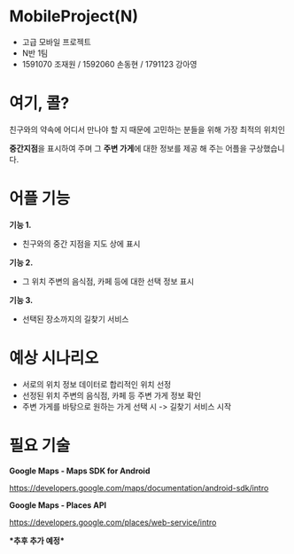 # MobileProject(N)
- 고급 모바일 프로젝트
- N반 1팀
- 1591070 조재원 / 1592060 손동현 / 1791123 강아영



# 여기, 콜?
친구와의 약속에 어디서 만나야 할 지 때문에 고민하는 분들을 위해 가장 최적의 위치인 

**중간지점**을 표시하여 주며 그 **주변 가게**에 대한 정보를 제공 해 주는 어플을 구상했습니다.

# 어플 기능

**기능 1.**
- 친구와의 중간 지점을 지도 상에 표시

**기능 2.**
- 그 위치 주변의 음식점, 카페 등에 대한 선택 정보 표시

**기능 3.**
- 선택된 장소까지의 길찾기 서비스

# 예상 시나리오

- 서로의 위치 정보 데이터로 합리적인 위치 선정
- 선정된 위치 주변의 음식점, 카페 등 주변 가게 정보 확인
- 주변 가게를 바탕으로 원하는 가게 선택 시 -> 길찾기 서비스 시작

# 필요 기술

**Google Maps - Maps SDK for Android**

  <https://developers.google.com/maps/documentation/android-sdk/intro>

**Google Maps - Places API**

<https://developers.google.com/places/web-service/intro>

**\*추후 추가 예정\***
